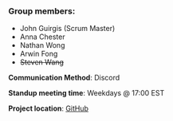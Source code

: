### Group members:
- John Guirgis (Scrum Master)
- Anna Chester
- Nathan Wong
- Arwin Fong
- ~~Steven Wang~~

**Communication Method**: Discord

**Standup meeting time**: Weekdays @ 17:00 EST

**Project location**: [GitHub](https://github.com/NathanWong1106/GameTime)



